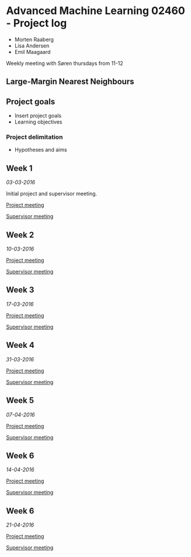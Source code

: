 # Advanced Machine Learning 02460 - Project log 

- Morten Raaberg
- Lisa Andersen
- Emil Maagaard

Weekly meeting with Søren thursdays from 11-12

## Large-Margin Nearest Neighbours

## Project goals
- Insert project goals
- Learning objectives


### Project delimitation
- Hypotheses and aims

## Week 1 
*03-03-2016*

Initial project and supervisor meeting. 

[Project meeting ](/project-meetings/pm-w1.md)

[Supervisor meeting ](/supervisor-meetings/sm-w1.md)



## Week 2
*10-03-2016*

[Project meeting ](/project-meetings/pm-w2.md)

[Supervisor meeting ](/supervisor-meetings/sm-w2.md)



## Week 3
*17-03-2016*

[Project meeting ](/project-meetings/pm-w3.md)

[Supervisor meeting ](/supervisor-meetings/sm-w3.md)



## Week 4
*31-03-2016*

[Project meeting ](/project-meetings/pm-w4.md)

[Supervisor meeting ](/supervisor-meetings/sm-w4.md)


## Week 5
*07-04-2016*

[Project meeting ](/project-meetings/pm-w5.md)

[Supervisor meeting ](/supervisor-meetings/sm-w5.md)


## Week 6
*14-04-2016*

[Project meeting ](/project-meetings/pm-w6.md)

[Supervisor meeting ](/supervisor-meetings/sm-w6.md)


## Week 6
*21-04-2016*

[Project meeting ](/project-meetings/pm-w7.md)

[Supervisor meeting ](/supervisor-meetings/sm-w7.md)
